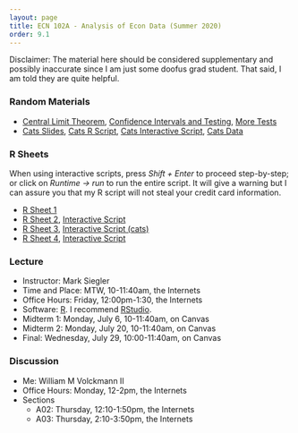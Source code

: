 ```yaml
---
layout: page
title: ECN 102A - Analysis of Econ Data (Summer 2020)
order: 9.1
---
```

Disclaimer: The material here should be considered supplementary and possibly
inaccurate since I am just some doofus grad student. That said, I am told they
are quite helpful.

### Random Materials
* [Central Limit Theorem](CLT.pdf), [Confidence Intervals and Testing](CI_htest_pvalue.pdf), [More Tests](univariatetests.pdf)
* [Cats Slides](twosampletest_handout.pdf), [Cats R Script](cats.R), [Cats Interactive Script](https://colab.research.google.com/drive/1p8SiTIS6PCAFTn7h3Rrz63b4Q2fguW1J?usp=sharing), [Cats Data](cats.csv)

### R Sheets
When using interactive scripts, press *Shift + Enter* to proceed step-by-step; or
click on *Runtime -> run* to run the entire script. It will give a warning but I
can assure you that my R script will not steal your credit card information.

* [R Sheet 1](102-Rsheet-01.pdf)
* [R Sheet 2](102-Rsheet-02.pdf), [Interactive Script](https://colab.research.google.com/drive/1TkTdZ4FAGHhuL8acM3uNGhHQ95kvbd7e?usp=sharing)
* [R Sheet 3](102-Rsheet-03.pdf), [Interactive Script (cats)](https://colab.research.google.com/drive/1p8SiTIS6PCAFTn7h3Rrz63b4Q2fguW1J?usp=sharing)
* [R Sheet 4](102-Rsheet-04.pdf), [Interactive Script](https://colab.research.google.com/drive/1UOofb_0qcgF68enCL2bYtN7U3zfZbqPy?usp=sharing)

### Lecture
* Instructor: Mark Siegler
* Time and Place: MTW, 10-11:40am, the Internets
* Office Hours: Friday, 12:00pm-1:30, the Internets
* Software: [R](https://cloud.r-project.org/). I recommend [RStudio](https://rstudio.com/products/rstudio/download/).
* Midterm 1: Monday, July 6, 10-11:40am, on Canvas
* Midterm 2: Monday, July 20, 10-11:40am, on Canvas
* Final: Wednesday, July 29, 10:00-11:40am, on Canvas

### Discussion
* Me: William M Volckmann II
* Office Hours: Monday, 12-2pm, the Internets
* Sections
  * A02: Thursday, 12:10-1:50pm, the Internets
  * A03: Thursday, 2:10-3:50pm, the Internets
